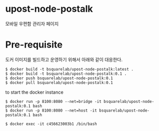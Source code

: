 # upost-node-postalk
모바일 우편함 관리자 페이지 

# Pre-requisite

도커 이미지를 빌드하고 운영하기 위해서 아래와 같이 대응한다.
```
$ docker build -t bsquarelab/upost-node-postalk:latest .
$ docker build -t bsquarelab/upost-node-postalk:0.1 .
$ docker push bsquarelab/upost-node-postalk:0.1
$ docker pull bsquarelab/upost-node-postalk:0.1
```


to start the docker instance
```
$ docker run -p 8100:8080 --net=bridge -it bsquarelab/upost-node-postalk:0.1 bash
$ docker run -p 8100:8080 --net=host -it bsquarelab/upost-node-postalk:0.1 bash

$ docker exec -it c456623003b1 /bin/bash

```
